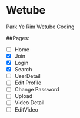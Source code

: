# Wetube

Park Ye Rim Wetube Coding

##Pages:

- [ ] Home
- [x] Join
- [x] Login
- [x] Search
- [ ] UserDetail
- [ ] Edit Profile
- [ ] Change Password
- [ ] Upload
- [ ] Video Detail
- [ ] EditVideo
